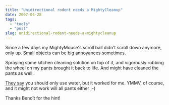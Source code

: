 ```yaml
---
title: "Unidirectional rodent needs a MightyCleanup"
date: 2007-04-28
tags: 
  - "tools"
  - "post"
slug: unidirectional-rodent-needs-a-mightycleanup
---
```


Since a few days my MightyMouse's scroll ball didn't scroll down anymore, only up. Small objects can be big annoyances sometimes.

Spraying some kitchen cleaning solution on top of it, and vigorously rubbing the wheel on my pants brought it back to life. And might have cleaned the pants as well.

[They say](http://docs.info.apple.com/article.html?artnum=302417) you should only use water, but it worked for me. YMMV, of course, and it might not work will all pants either ;-)

Thanks Benoît for the hint!

